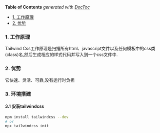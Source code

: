<!-- START doctoc generated TOC please keep comment here to allow auto update -->
<!-- DON'T EDIT THIS SECTION, INSTEAD RE-RUN doctoc TO UPDATE -->
**Table of Contents**  *generated with [DocToc](https://github.com/thlorenz/doctoc)*

- [1. 工作原理](#1-%E5%B7%A5%E4%BD%9C%E5%8E%9F%E7%90%86)
- [2. 优势](#2-%E4%BC%98%E5%8A%BF)

<!-- END doctoc generated TOC please keep comment here to allow auto update -->

### 1. 工作原理

Tailwind Css工作原理是扫描所有html、javascript文件以及任何模板中的css类(class)名,然后生成相应的样式代码并写入到一个css文件中.

### 2. 优势

它快速、灵活、可靠,没有运行时负担

### 3. 环境搭建

#### 3.1 安装tailwindcss

```bash
npm install tailwindcss --dev
# or
npx tailwindcss init
```